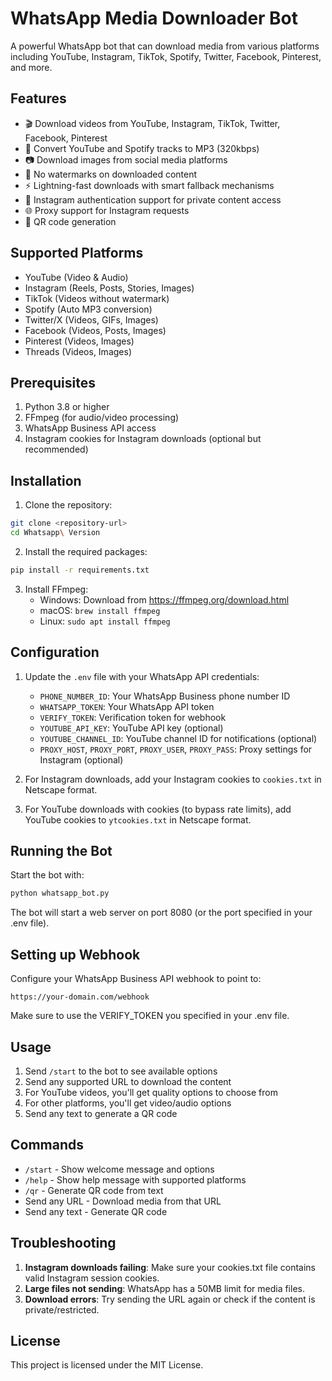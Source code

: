 # WhatsApp Media Downloader Bot

A powerful WhatsApp bot that can download media from various platforms including YouTube, Instagram, TikTok, Spotify, Twitter, Facebook, Pinterest, and more.

## Features

- 🎬 Download videos from YouTube, Instagram, TikTok, Twitter, Facebook, Pinterest
- 🎵 Convert YouTube and Spotify tracks to MP3 (320kbps)
- 📷 Download images from social media platforms
- 📱 No watermarks on downloaded content
- ⚡ Lightning-fast downloads with smart fallback mechanisms
- 🔐 Instagram authentication support for private content access
- 🌐 Proxy support for Instagram requests
- 📲 QR code generation

## Supported Platforms

- YouTube (Video & Audio)
- Instagram (Reels, Posts, Stories, Images)
- TikTok (Videos without watermark)
- Spotify (Auto MP3 conversion)
- Twitter/X (Videos, GIFs, Images)
- Facebook (Videos, Posts, Images)
- Pinterest (Videos, Images)
- Threads (Videos, Images)

## Prerequisites

1. Python 3.8 or higher
2. FFmpeg (for audio/video processing)
3. WhatsApp Business API access
4. Instagram cookies for Instagram downloads (optional but recommended)

## Installation

1. Clone the repository:
```bash
git clone <repository-url>
cd Whatsapp\ Version
```

2. Install the required packages:
```bash
pip install -r requirements.txt
```

3. Install FFmpeg:
   - Windows: Download from https://ffmpeg.org/download.html
   - macOS: `brew install ffmpeg`
   - Linux: `sudo apt install ffmpeg`

## Configuration

1. Update the `.env` file with your WhatsApp API credentials:
   - `PHONE_NUMBER_ID`: Your WhatsApp Business phone number ID
   - `WHATSAPP_TOKEN`: Your WhatsApp API token
   - `VERIFY_TOKEN`: Verification token for webhook
   - `YOUTUBE_API_KEY`: YouTube API key (optional)
   - `YOUTUBE_CHANNEL_ID`: YouTube channel ID for notifications (optional)
   - `PROXY_HOST`, `PROXY_PORT`, `PROXY_USER`, `PROXY_PASS`: Proxy settings for Instagram (optional)

2. For Instagram downloads, add your Instagram cookies to `cookies.txt` in Netscape format.

3. For YouTube downloads with cookies (to bypass rate limits), add YouTube cookies to `ytcookies.txt` in Netscape format.

## Running the Bot

Start the bot with:
```bash
python whatsapp_bot.py
```

The bot will start a web server on port 8080 (or the port specified in your .env file).

## Setting up Webhook

Configure your WhatsApp Business API webhook to point to:
```
https://your-domain.com/webhook
```

Make sure to use the VERIFY_TOKEN you specified in your .env file.

## Usage

1. Send `/start` to the bot to see available options
2. Send any supported URL to download the content
3. For YouTube videos, you'll get quality options to choose from
4. For other platforms, you'll get video/audio options
5. Send any text to generate a QR code

## Commands

- `/start` - Show welcome message and options
- `/help` - Show help message with supported platforms
- `/qr` - Generate QR code from text
- Send any URL - Download media from that URL
- Send any text - Generate QR code

## Troubleshooting

1. **Instagram downloads failing**: Make sure your cookies.txt file contains valid Instagram session cookies.
2. **Large files not sending**: WhatsApp has a 50MB limit for media files.
3. **Download errors**: Try sending the URL again or check if the content is private/restricted.

## License

This project is licensed under the MIT License.